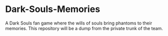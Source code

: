 Dark-Souls-Memories
===================

A Dark Souls fan game where the wills of souls bring phantoms to their memories. This repository will be a dump from the private trunk of the team. 
